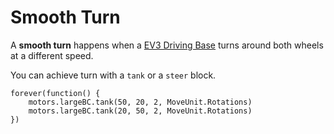 # Smooth Turn

A **smooth turn** happens when a [EV3 Driving Base](https://le-www-live-s.legocdn.com/sc/media/lessons/mindstorms-ev3/building-instructions/ev3-rem-driving-base-79bebfc16bd491186ea9c9069842155e.pdf) turns around both wheels at a different speed.

You can achieve turn with a ``tank`` or a ``steer`` block.

```blocks
forever(function() {
    motors.largeBC.tank(50, 20, 2, MoveUnit.Rotations)
    motors.largeBC.tank(20, 50, 2, MoveUnit.Rotations)
})
```